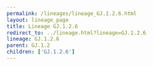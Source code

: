 ```yaml
---
permalink: /lineages/lineage_GJ.1.2.6.html
layout: lineage_page
title: Lineage GJ.1.2.6
redirect_to: ../lineage.html?lineage=GJ.1.2.6
lineage: GJ.1.2.6
parent: GJ.1.2
children: ['GJ.1.2.6']
---
```

